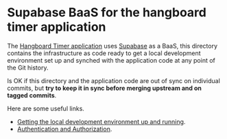 # Supabase BaaS for the hangboard timer application

The [Hangboard Timer application](https://github.com/raul-sauco/hangboard-timer) uses [Supabase](https://supabase.com) as a BaaS, this directory contains the infrastructure as code ready to get a local development environment set up and synched with the application code at any point of the Git history.

Is OK if this directory and the application code are out of sync on individual commits, but **try to keep it in sync before merging upstream and on tagged commits**.

Here are some useful links.

- [Getting the local development environment up and running](https://supabase.com/docs/guides/cli/local-development).
- [Authentication and Authorization](https://supabase.com/docs/guides/auth).
